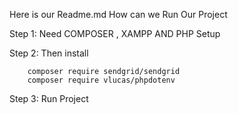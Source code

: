 Here is our Readme.md
How can we Run Our Project 


Step 1: Need COMPOSER   , XAMPP AND PHP Setup

Step 2: Then install 

        composer require sendgrid/sendgrid
        composer require vlucas/phpdotenv

Step 3: Run Project